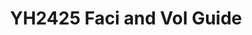 ---
title: YH2425 Faci and Vol Guide
redirect_to: https://www.canva.com/design/DAGTPkuCoK0/-hf42cafwHayCXFb9mnbXg/edit?utm_content=DAGTPkuCoK0&utm_campaign=designshare&utm_medium=link2&utm_source=sharebutton
redirect_from: 
  - /YHFaciVolSlideDeck
  - /yhfacivolslidedeck
---
